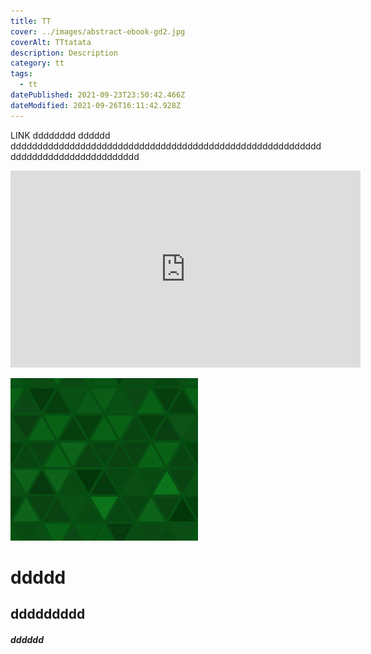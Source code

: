 ```yaml
---
title: TT
cover: ../images/abstract-ebook-gd2.jpg
coverAlt: TTtatata
description: Description
category: tt
tags:
  - tt
datePublished: 2021-09-23T23:50:42.466Z
dateModified: 2021-09-26T16:11:42.928Z
---
```



LINK
dddddddd dddddd dddddddddddddddddddddddddddddddddddddddddddddddddddddddddddddddddddddddddddddddddd


<iframe width="560" height="315" src="https://www.youtube.com/embed/aXvVkRFFCUg" title="YouTube video player" frameborder="0" allow="accelerometer; autoplay; clipboard-write; encrypted-media; gyroscope; picture-in-picture" allowfullscreen></iframe>


![alt TEXT](../images/abstract-ebook-gd2.jpg "titlaoskdaske TILE")

# ddddd

## ddddddddd

##### dddddd